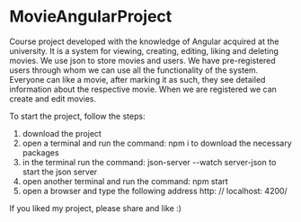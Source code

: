 # MovieAngularProject
 Course project developed with the knowledge of Angular acquired at the university. It is a system for viewing, creating, editing, liking and deleting movies. We use json to store movies and users. We have pre-registered users through whom we can use all the functionality of the system. Everyone can like a movie, after marking it as such, they see detailed information about the respective movie. When we are registered we can create and edit movies.  

 To start the project, follow the steps:
   1) download the project
   2) open a terminal and run the command: npm i to download the necessary packages 
   3) in the terminal run the command: json-server --watch server-json to start the json server 
   4) open another terminal and run the command: npm start 
   5) open a browser and type the following address http: // localhost: 4200/

If you liked my project, please share and like :)

